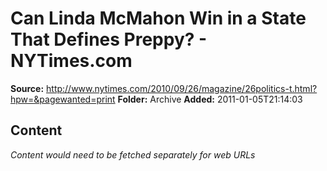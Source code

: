 # Can Linda McMahon Win in a State That Defines Preppy? - NYTimes.com

**Source:** http://www.nytimes.com/2010/09/26/magazine/26politics-t.html?hpw=&pagewanted=print
**Folder:** Archive
**Added:** 2011-01-05T21:14:03




## Content
*Content would need to be fetched separately for web URLs*
